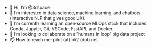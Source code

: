 - 👋 Hi, I’m @3dspace
- 👀 I’m interested in data science, machine learning, and chatbots (interactive NLP that gives good UX).
- 🌱 I’m currently learning an open-source MLOps stack that includes Conda, Jupyter, Git, VSCode, FastAPI, and Docker.
- 💞️ I’m looking to collaborate on a "humans in loop" big data project 
- 📫 How to reach me: pilot (at) b52 (dot) net
<!---
3dspace/3dspace is a ✨ special ✨ repository because its `README.md` (this file) appears on your GitHub profile.
You can click the Preview link to take a look at your changes.
--->
